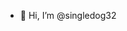 - 👋 Hi, I’m @singledog32

<!---
singledog32/singledog32 is a ✨ special ✨ repository because its `README.md` (this file) appears on your GitHub profile.
You can click the Preview link to take a look at your changes.
--->
